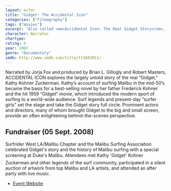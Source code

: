 ```yaml
---
layout: actor
title: "Gidget: The Accidental Icon"
categories: ["Filmography"]
tags: ["movies"]
excerpt: "Also called <em>Accidental Icon: The Real Gidget Story</em>, <em>Gidget: The Accidental Icon</em> is a documentary about the life the real 'Gidget,' Kathy Kohner Zuckerman."
character: Narrator
chartype: 
rating: 4
year: 2007
genre: "Documentary"
imdb: http://www.imdb.com/title/tt1602011/
---
```


Narrated by Jorja Fox and produced by Brian L. Gillogly and Robert Masters, ACCIDENTAL ICON explores the largely untold story of the real “Gidget,” Kathy Kohner Zuckerman. Kathy’s account of surfing Malibu in the mid-50’s became the basis for a best-selling novel by her father Frederick Kohner and the hit 1959 “Gidget” movie, which introduced the modern sport of surfing to a world-wide audience. Surf legends and present-day “surfer girls” set the stage and take the Gidget story full circle. Prominent actors and directors, many of whom brought Gidget to the big and small screen, provide an often enlightening behind-the-scenes perspective.

## Fundraiser (05 Sept. 2008)

Surfrider West LA/Malibu Chapter and the Malibu Surfing Association celebrated Gidget's story and the history of Malibu surfing with a special screening at Duke's Malibu. Attendees met Kathy 'Gidget' Kohner Zuckerman and other legends of the surf community, participated in a silent auction of artwork from top Malibu and LA artists, and attended an after party with live music.
 
* [Event Website](http://surfriderwlam.org/cleanthebu/?p=125)